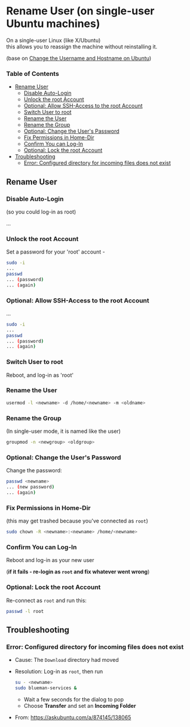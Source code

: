 # Rename User (on single-user Ubuntu machines) <!-- omit in toc -->

On a single-user Linux (like X/Ubuntu)\
this allows you to reassign the machine without reinstalling it.

(base on [Change the Username and Hostname on Ubuntu](https://hepeng.me/changing-username-and-hostname-on-ubuntu/))

### Table of Contents <!-- omit in toc -->
- [Rename User](#rename-user)
  - [Disable Auto-Login](#disable-auto-login)
  - [Unlock the root Account](#unlock-the-root-account)
  - [Optional: Allow SSH-Access to the root Account](#optional-allow-ssh-access-to-the-root-account)
  - [Switch User to root](#switch-user-to-root)
  - [Rename the User](#rename-the-user)
  - [Rename the Group](#rename-the-group)
  - [Optional: Change the User's Password](#optional-change-the-users-password)
  - [Fix Permissions in Home-Dir](#fix-permissions-in-home-dir)
  - [Confirm You can Log-In](#confirm-you-can-log-in)
  - [Optional: Lock the root Account](#optional-lock-the-root-account)
- [Troubleshooting](#troubleshooting)
  - [Error: Configured directory for incoming files does not exist](#error-configured-directory-for-incoming-files-does-not-exist)

## Rename User

### Disable Auto-Login

(so you could log-in as root)

...

### Unlock the root Account

Set a password for your 'root' account -

```bash
sudo -i
...
passwd
... (password)
... (again)
```

### Optional: Allow SSH-Access to the root Account

...

```bash
sudo -i
...
passwd
... (password)
... (again)
```

### Switch User to root

Reboot, and log-in as 'root'

### Rename the User

```bash
usermod -l <newname> -d /home/<newname> -m <oldname>
```

### Rename the Group

(In single-user mode, it is named like the user)

```bash
groupmod -n <newgroup> <oldgroup>
```

### Optional: Change the User's Password

Change the password:

```bash
passwd <newname>
... (new password)
... (again)
```

### Fix Permissions in Home-Dir

(this may get trashed because you've connected as `root`)

```bash
sudo chown -R <newname>:<newname> /home/<newname>
```

### Confirm You can Log-In

Reboot and log-in as your new user

(**if it fails - re-login as `root` and fix whatever went wrong**)

### Optional: Lock the root Account

Re-connect as `root` and run this:

```bash
passwd -l root
```

## Troubleshooting

### Error: Configured directory for incoming files does not exist

- Cause: The `Download` directory had moved
- Resolution:
    Log-in as `root`, then run

    ```bash
    su - <newname>
    sudo blueman-services &
    ```

  - Wait a few seconds for the dialog to pop
  - Choose **Transfer** and set an **Incoming Folder**
- From: https://askubuntu.com/a/874145/138065
